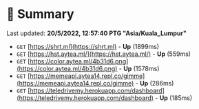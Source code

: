 # 📖 Summary
Last updated: **20/5/2022, 12:57:40 PTG "Asia/Kuala_Lumpur"**

- `GET` [https://shrt.ml](https://shrt.ml) - **Up** (1899ms)
- `GET` [https://hst.aytea.ml/](https://hst.aytea.ml/) - **Up** (559ms)
- `GET` [https://color.aytea.ml/4b31d6.png](https://color.aytea.ml/4b31d6.png) - **Up** (1578ms)
- `GET` [https://memeapi.aytea14.repl.co/gimme](https://memeapi.aytea14.repl.co/gimme) - **Up** (286ms)
- `GET` [https://teledrivemy.herokuapp.com/dashboard](https://teledrivemy.herokuapp.com/dashboard) - **Up** (185ms)
